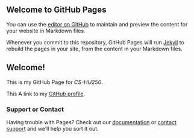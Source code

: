 ## Welcome to GitHub Pages

You can use the [editor on GitHub](https://github.com/RussetPotatoes/RussetPotatoes.github.io/edit/main/README.md) to maintain and preview the content for your website in Markdown files.

Whenever you commit to this repository, GitHub Pages will run [Jekyll](https://jekyllrb.com/) to rebuild the pages in your site, from the content in your Markdown files.

## Welcome!
This is my GitHub Page for *CS-HU250*.

This A link to my [GitHub profile](https://github.com/RussetPotatoes).

### Support or Contact

Having trouble with Pages? Check out our [documentation](https://docs.github.com/categories/github-pages-basics/) or [contact support](https://support.github.com/contact) and we’ll help you sort it out.
